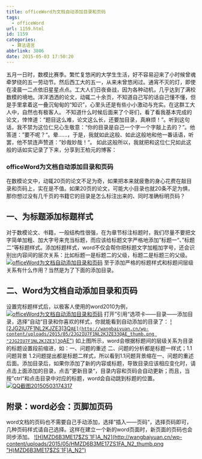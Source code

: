 ```yaml
---
title: officeWord为文档自动添加目录和页码
tags:
  - officeWord
url: 1159.html
id: 1159
categories:
  - 算法语言
abbrlink: 3806
date: 2015-05-03 17:50:20
---
```


五月一日时，数模比赛季。繁忙复悠闲的大学生生活，好不容易迎来了小时候曾魂牵梦绕的五一劳动节。然后西工大的五一，从来未曾悠闲过。通宵不灭的灯，即使在凌晨一二点依旧星星点点。工大人们日夜奋战，因为各种动机，几乎达到了满校数模的境地。洋洋洒洒的论文，动辄二十余页，不知道自己写的话自己懂不懂，但是手里拿着这一叠沉甸甸的“知识”，心里头还是有些小小激动与充实。在这群工大人中，自然也有极客人。 不知道什么时候后面来了个哥们，看了看我基本完成的论文，悻悻道：“题目这么难，论文这么长，还要加目录，真麻烦！”。听到这句话，我不禁为这位仁兄心生敬意：“你的目录是自己一个字一个字敲上去的？”。他答道：”要不呢？“。晕……，于是，我就如此这般、如此这般地和他一番话语，听罢，他不禁连声赞道：”妙哉妙哉！“。 如此这般所以，我就把和这位仁兄如此这般的话如实记录了下来，分享到王柏元的博客：

### officeWord为文档自动添加目录和页码

在数模论文中，动辄20页的论文不足为奇，如果把本来就疲惫的身心花费在敲目录和页码上，实在是不值。如果20页的论文，可能大小目录也就20条不足为惧，那你想过没有几千页的书籍它的目录是怎么标注出来的、同时准确标明页码？

一、为标题添加标题样式
-----------

对于数模论文、书籍，一般结构性很强，在为章节标注标题时，我们尽量不要把文字简单加粗、加大字号来充当标题，而应该给标题文字严格地添加”标题一“、”标题二“等标题样式。添加标题样式，word不仅会帮你把标题文字加粗加字号，还会识别出内容间的层次关系：比如标题一是标题二的父级，标题二是标题三的父级。 [![officeWord为文档自动添加目录和页码](http://wangbaiyuan.cn/wp-content/uploads/2015/05/image_thumb.png "officeWord为文档自动添加目录和页码")](http://wangbaiyuan.cn/wp-content/uploads/2015/05/image.png) 至于添加严格的标题样式和标题间层级关系有什么作用？当然是为了下面的添加目录。

二、Word为文档自动添加目录和页码
------------------

设置完标题样式后，以极客人使用的word2010为例， [![officeWord为文档自动添加目录和页码](http://wangbaiyuan.cn/wp-content/uploads/2015/05/ZNC5DOX87JX88W_L6_thumb.png "officeWord为文档自动添加目录和页码")](http://wangbaiyuan.cn/wp-content/uploads/2015/05/ZNC5DOX87JX88W_L6.png) 打开”引用“选项卡——目录——添加目录，选择”自动“目录和你喜欢的样式，你就能看到自动添加的目录了： [![2JG2IU7F1NL2KJZE3]3Q`AE](http://wangbaiyuan.cn/wp-content/uploads/2015/05/2JG2IU7F1NL2KJZE33QAE_thumb.png "2JG2IU7F1NL2KJZE3]3Q`AE")](http://wangbaiyuan.cn/wp-content/uploads/2015/05/2JG2IU7F1NL2KJZE33QAE.png) 如上图所示，word会根据标题间的层级关系为目录的标题设置段前缩进，如：一、问题的重述 二、问题的分析都是标题一样式；1.1问题背景 1.2问题提出都是标题二样式，所以看到1.1问题背景缩在一、问题的重述后面。添加目录后，如果你添加了新的内容或标题，导致目录应该相应变化时，请点击上面添加的目录，点击”更新目录“，目录内容和页码会自动更新；而且，当按”ctrl“和点击目录中对应的标题，word会自动跳到标题的位置。 [![QQ截图20150503174317](http://wangbaiyuan.cn/wp-content/uploads/2015/05/QQ20150503174317_thumb.png "QQ截图20150503174317")](http://wangbaiyuan.cn/wp-content/uploads/2015/05/QQ20150503174317.png)  

附录：word必会：页脚加页码
---------------

word文档的页码也不需要自己手动添加，选择”插入——页码“，选择页码即可，几种页码样式请自己选择。这样在建立一个新的word页面时，新页面的页码也会同步添加。 [![H)MZD6B3ME17$ZS`1F]A_N2](http://wangbaiyuan.cn/wp-content/uploads/2015/05/HMZD6B3ME17ZS1FA_N2_thumb.png "H)MZD6B3ME17$ZS`1F]A_N2")](http://wangbaiyuan.cn/wp-content/uploads/2015/05/HMZD6B3ME17ZS1FA_N2.png)